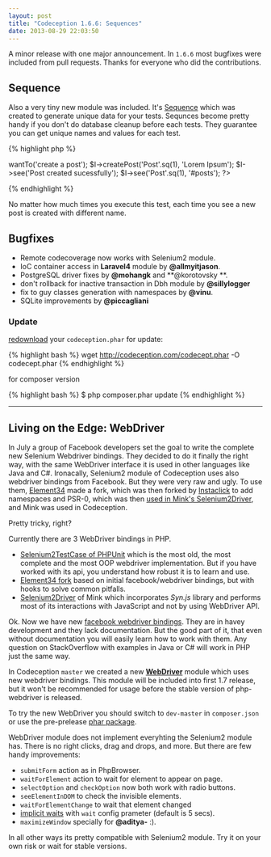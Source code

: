 ```yaml
---
layout: post
title: "Codeception 1.6.6: Sequences"
date: 2013-08-29 22:03:50
---
```


A minor release with one major announcement. In `1.6.6` most bugfixes were included from pull requests. Thanks for everyone who did the contributions.

## Sequence

Also a very tiny new module was included. It's [Sequence](/docs/modules/Selenium2) which was created to generate unique data for your tests. Sequnces become pretty handy if you don't do database cleanup before each tests. They guarantee you can get unique names and values for each test.

{% highlight php %}
<?php
$I = new WebGuy\PostSteps($scenario);
$I->wantTo('create a post');
$I->createPost('Post'.sq(1), 'Lorem Ipsum');
$I->see('Post created sucessfully');
$I->see('Post'.sq(1), '#posts');
?>
{% endhighlight %}

No matter how much times you execute this test, each time you see a new post is created with different name.

## Bugfixes

* Remote codecoverage now works with Selenium2 module.
* IoC container access in **Laravel4** module by **@allmyitjason**.
* PostgreSQL driver fixes by **@mohangk** and **@korotovsky **.
* don't rollback for inactive transaction in Dbh module by **@sillylogger**
* fix to guy classes generation with namespaces by **@vinu**.
* SQLite improvements by **@piccagliani**

### Update

[redownload](http://codeception.com/thanks.html) your `codeception.phar` for update:

{% highlight bash %}
wget http://codeception.com/codecept.phar -O codecept.phar
{% endhighlight %}

for composer version

{% highlight bash %}
$ php composer.phar update
{% endhighlight %}

---

## Living on the Edge: WebDriver

In July a group of Facebook developers set the goal to write the complete new Selenium Webdriver bindings. 
They decided to do it finally the right way, with the same WebDriver interface it is used in other languages like Java and C#. Ironacally, Selenium2 module of Codeception uses also webdriver bindings from Facebook. But they were very raw and ugly. To use them, [Element34](https://github.com/Element-34/php-webdriver) made a fork, which was then forked by [Instaclick](https://github.com/instaclick/php-webdriver) to add namespaces and PSR-0, which was then [used in Mink's Selenium2Driver](https://github.com/Behat/MinkSelenium2Driver), and Mink was used in Codeception. 

Pretty tricky, right?

Currently there are 3 WebDriver bindings in PHP. 

* [Selenium2TestCase of PHPUnit](http://phpunit.de/manual/current/en/selenium.html#selenium.selenium2testcase) which is the most old, the most complete and the most OOP webdriver implementation. But if you have worked with its api, you understand how robust it is to learn and use.
* [Element34 fork](https://github.com/Element-34/php-webdriver) based on initial facebook/webdriver bindings, but with hooks to solve common pitfalls.
* [Selenium2Driver](https://github.com/Behat/MinkSelenium2Driver) of Mink which incorporates _Syn.js_ library and performs most of its interactions with JavaScript and not by using WebDriver API.

Ok. Now we have new [facebook webdriver bindings](https://github.com/facebook/php-webdriver). They are in havey development and they lack documentation. But the good part of it, that even without documentation you will easily learn how to work with them. Any question on StackOverflow with examples in Java or C# will work in PHP just the same way. 

In Codeception `master` we created a new [**WebDriver**](https://github.com/Codeception/Codeception/blob/master/docs/modules/WebDriver.md) module which uses new webdriver bindings.
This module will be included into first 1.7 release, but it won't be recommended for usage before the stable version of php-webdriver is released.

To try the new WebDriver you should switch to `dev-master` in `composer.json` or use the pre-prelease [phar package](https://github.com/Codeception/Codeception/blob/master/package/codecept.phar).

WebDriver module does not implement everyhting the Selenium2 module has. There is no right clicks, drag and drops, and more. But there are few handy improvements:

* `submitForm` action as in PhpBrowser.
* `waitForElement` action to wait for element to appear on page.
* `selectOption` and `checkOption` now both work with radio buttons.
* `seeElementInDOM` to check the invisible elements.
* `waitForElementChange` to wait that element changed
* [implicit waits](http://docs.seleniumhq.org/docs/04_webdriver_advanced.jsp#implicit-waits) with `wait` config prameter (default is 5 secs).
* `maximizeWindow` specially for **@aditya-** :). 

In all other ways its pretty compatible with Selenium2 module. Try it on your own risk or wait for stable versions.